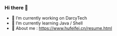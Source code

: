 ### Hi there 👋

<!--
**holmofy/holmofy** is a ✨ _special_ ✨ repository because its `README.md` (this file) appears on your GitHub profile.
-->

- 🔭 I’m currently working on DarcyTech
- 🌱 I’m currently learning Java / Shell
- 💬 About me : https://www.hufeifei.cn/resume.html
